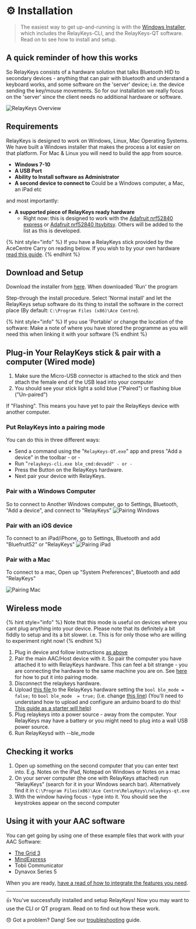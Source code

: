 # ⚙️ Installation

> The easiest way to get up-and-running is with the [Windows Installer](https://github.com/AceCentre/RelayKeys/releases/latest), which includes the RelayKeys-CLI, and the RelayKeys-QT software. Read on to see how to install and setup.

## A quick reminder of how this works

So RelayKeys consists of a hardware solution that talks Bluetooth HID to secondary devices - anything that can pair with bluetooth and understand a keyboard works, and some software on the 'server' device; i.e. the device sending the key/mouse movements. So for our installation we really focus on the 'server' since the client needs no additional hardware or software.

![RelayKeys Overview](img/overview.png)

## Requirements

RelayKeys is designed to work on Windows, Linux, Mac Operating Systems. We have built a Windows installer that makes the process a lot easier on that platform. For Mac & Linux you will need to build the app from source.

* **Windows 7-10**
* **A USB Port**
* **Ability to Install software as Administrator**
* **A second device to connect to** Could be a Windows computer, a Mac, an iPad etc

and most importantly:

* **A supported piece of RelayKeys ready hardware**
  * Right now: this is designed to work with the [Adafruit nrf52840 express](https://www.adafruit.com/product/4062) or [Adafruit nrf52840 Itsybitsy](https://www.adafruit.com/product/4481). Others will be added to the list as this is developed.

{% hint style="info" %}
If you have a RelayKeys stick provided by the AceCentre Carry on reading below. If you wish to by your own hardware [read this guide](../technical/supported-boards.html).
{% endhint %}

## Download and Setup

Download the installer from [here](https://github.com/AceCentre/RelayKeys/releases/latest). When downloaded 'Run' the program

Step-through the install procedure. Select 'Normal install' and let the RelayKeys setup software do its thing to install the software in the correct place (By default: `C:\Program Files (x86)\Ace Centre`).

{% hint style="info" %}
If you use 'Portable' or change the location of the software: Make a note of where you have stored the programme as you will need this when linking it with your software
{% endhint %}

## Plug-in Your RelayKeys stick & pair with a computer (Wired mode)

1. Make sure the Micro-USB connector is attached to the stick and then attach the female end of the USB lead into your computer
2. You should see your stick light a solid blue ("Paired") or flashing blue ("Un-paired")

If "Flashing". This means you have yet to pair the RelayKeys device with another computer.

### Put RelayKeys into a pairing mode

You can do this in three different ways:

* Send a command using the "`RelayKeys-QT.exe`" app and press "Add a device" in the toolbar  - or -&#x20;
* Run "`relaykeys-cli.exe ble_cmd:devadd" - or -`&#x20;
* Press the Button on the RelayKeys hardware.&#x20;
* Next pair your device with RelayKeys.&#x20;

### Pair with a Windows Computer

So to connect to Another Windows computer, go to Settings, Bluetooth, "Add a device", and connect to "RelayKeys" ![Pairing Windows](img/screenshots/windows-pairing.gif)

### Pair with an iOS device

To connect to an iPad/iPhone, go to Settings, Bluetooth and add "Bluefruit52" or "RelayKeys" ![Pairing iPad](img/screenshots/ipad-pairing.gif)

### Pair with a Mac

To connect to a mac, Open up "System Preferences", Bluetooth and add "RelayKeys"

![Pairing Mac](img/screenshots/mac-pairing.gif)

## Wireless mode

{% hint style="info" %}
Note that this mode is useful on devices where you cant plug anything into your device. Please note that its definitely a bit fiddly to setup and its a bit slower. i.e. This is for only those who are willing to experiment right now!&#x20;
{% endhint %}

1. Plug in device and follow instructions [as above](installation.md#plug-in-your-relaykeys-stick-and-pair-with-a-computer-wired-mode)&#x20;
2. Pair the main AAC/Host device with it. So pair the computer you have attached it to with RelayKeys hardware. This can feel a bit strange - you are connecting the hardware to the same machine you are on. See [here](installation.md#undefined-1) for how to put it into pairing mode.&#x20;
3. Disconnect the relaykeys hardware.&#x20;
4. Upload [this file ](../arduino/arduino\_nRF52840/arduino\_nRF52840.ino)to the RelayKeys hardware setting the `bool ble_mode = false;` to `bool ble_mode  = true;` (i.e. change [this line](https://github.com/AceCentre/RelayKeys/blob/ad625ca2f7ca612b3f496880516fc0e3bd8ff9af/arduino/arduino\_nRF52840/arduino\_nRF52840.ino#L76)) (You'll need to understand how to upload and configure an arduino board to do this! [This guide as a starter will help](https://support.arduino.cc/hc/en-us/articles/4733418441116-Upload-a-sketch-in-Arduino-IDE))&#x20;
5. Plug relaykeys into a power source - away from the computer. Your RelayKeys may have a battery or you might need to plug into a wall USB power source.
6. Run RelayKeysd with --ble\_mode &#x20;

## Checking it works

1. Open up something on the second computer that you can enter text into. E.g. Notes on the iPad, Notepad on Windows or Notes on a mac
2. On your server computer (the one with RelayKeys attached) run "RelayKeys" (search for it in your Windows search bar). Alternatively find it in `C:\Program Files(x86)\Ace Centre\RelayKeys\relaykeys-qt.exe`
3. With the window having focus - type into it. You should see the keystrokes appear on the second computer

## Using it with your AAC software

You can get going by using one of these example files that work with your AAC Software:

* [The Grid 3](https://www.dropbox.com/s/3mcvnpnyi36lpdh/RelayKeysDemo.gridset?dl=1)
* [MindExpress](https://www.dropbox.com/s/pen6fcxnnm0byqr/RelayKeysQwerty.jmm?dl=1)
* Tobii Communicator
* Dynavox Series 5

When you are ready, [have a read of how to integrate the features you need](../guides/basic-principles.html).

***

👍 You've successfully installed and setup RelayKeys! Now you may want to use the CLI or QT program. Read on to find out how these work.

😞 Got a problem? Dang! See our [troubleshooting](../getting-started/contributing.md) guide.
